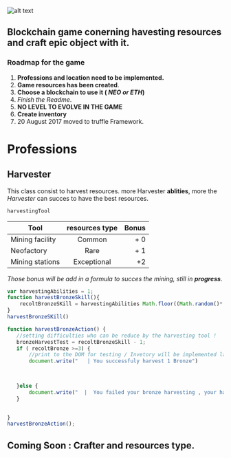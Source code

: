 

![alt text](https://i.imgur.com/mmyGtRd.png) 


##  Blockchain  game conerning havesting resources and craft epic object with it.


### Roadmap for the game

1. **Professions and location need to be implemented.**
2. **Game resources has been created**.
3. **Choose a blockchain to use it ( *NEO or ETH*)**
4. *Finish the Readme*.
5. **NO LEVEL TO EVOLVE IN THE GAME**
6. **Create inventory**
7. 20 August 2017 moved to truffle Framework.


# Professions
## Harvester
This class consist to harvest resources. more Harvester **ablities**, more  the *Harvester* can succes to 
have the best resources.
```javascript
harvestingTool
``` 
| Tool           | resources type| Bonus |
| ---------------|:--------------:| -----:|
| Mining facility| Common         |   + 0 |
| Neofactory     | Rare           |   + 1 |
| Mining stations| Exceptional    |    +2 |
 

 *Those bonus will be add in a formula to succes the mining, still in **progress***.
 ```javascript
 var harvestingAbilities = 1;
 function harvestBronzeSkill(){
     recoltBronzeSKill = harvestingAbilities Math.floor((Math.random()* 10)+ 1);
 }
 harvestBronzeSKill()

function harvestBronzeAction() {
    //setting difficulties who can be reduce by the harvesting tool !
    bronzeHarvestTest = recoltBronzeSkill - 1;
    if ( recoltBronze >=3) {
        //print to the DOM for testing / Invetory will be implemented later
        document.write("   | You successfuly harvest 1 Bronze")


        
    }else {
        document.write("  |  You failed your bronze harvesting , your harvest Skills was " + recoltBronzeSkill)
    }

        
}
harvestBronzeAction();

 ```

## Coming Soon : Crafter and resources type.







  